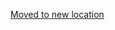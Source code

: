 [Moved to new location](https://github.com/DataTalksClub/machine-learning-zoomcamp/blob/master/02-regression/06-linear-regression-vector.md)